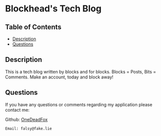 # Blockhead's Tech Blog



## Table of Contents
   * [Description](#Description)
   * [Questions](#Questions)


## Description

This is a tech blog written by blocks and for blocks. Blocks = Posts, Bits = Comments. Make an account, today and block away!



## Questions
                            
If you have any questions or comments regarding my application please contact me:

  Github: [OneDeadFox](https://github.com/OneDeadFox)

    Email: falsy@fake.lie